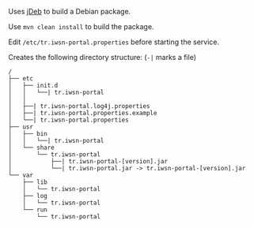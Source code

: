 
Uses [jDeb](https://github.com/tcurdt/jdeb) to build a Debian package.

Use ``mvn clean install`` to build the package.

Edit ``/etc/tr.iwsn-portal.properties`` before starting the service.

Creates the following directory structure:
(``-|`` marks a file)
```
/
├── etc
│   ├── init.d
│   │   └──| tr.iwsn-portal
│   │
│   ├──| tr.iwsn-portal.log4j.properties
│	├──| tr.iwsn-portal.properties.example
│   └──| tr.iwsn-portal.properties
├── usr
│   ├── bin
│   │   └──| tr.iwsn-portal
│   └── share
│       └── tr.iwsn-portal
│           ├──| tr.iwsn-portal-[version].jar
│           └──| tr.iwsn-portal.jar -> tr.iwsn-portal-[version].jar
└── var
    ├── lib
    │   └── tr.iwsn-portal
    ├── log
    │   └── tr.iwsn-portal
    └── run
        └── tr.iwsn-portal

```